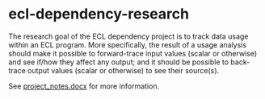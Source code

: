# ecl-dependency-research

The research goal of the ECL dependency project is to track data usage within an ECL program.  More specifically, the result of a usage analysis should make it possible to forward-trace input values (scalar or otherwise) and see if/how they affect any output; and it should be possible to back-trace output values (scalar or otherwise) to see their source(s).

See [project_notes.docx](project_notes.docx) for more information.
